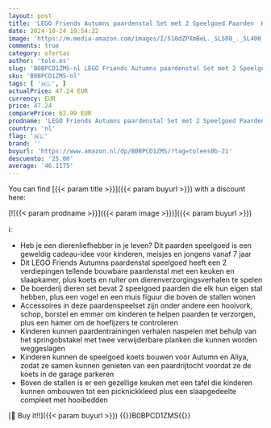 ```yaml
---
layout: post
title: 'LEGO Friends Autumns paardenstal Set met 2 Speelgoed Paarden  Koets en Paardrij-accessoires  Boerderijdieren Cadeau voor Meisjes  Jongens en Kinderen van 7 Jaar en Ouder 41745'
date: 2024-10-24 19:54:22
image: 'https://m.media-amazon.com/images/I/510dZPXmBeL._SL500_._SL400_.jpg'
comments: true
category: ofertas
author: 'tole.es'
slug: 'B0BPCD1ZMS-nl LEGO Friends Autumns paardenstal Set met 2 Speelgoed...'
sku: 'B0BPCD1ZMS-nl'
tags: [ '🇳🇱', ]
actualPrice: 47.24 EUR
currency: EUR
price: 47.24
comparePrice: 62.99 EUR
prodname: 'LEGO Friends Autumns paardenstal Set met 2 Speelgoed Paarden  Koets en Paardrij-accessoires  Boerderijdieren Cadeau voor Meisjes  Jongens en Kinderen van 7 Jaar en Ouder 41745'
country: 'nl'
flag: '🇳🇱'
brand: ''
buyurl: 'https://www.amazon.nl/dp/B0BPCD1ZMS/?tag=tolees0b-21'
descuento: '25.00'
average: '46.1175'
---
```


You can find [{{< param title >}}]({{< param buyurl >}}) with a discount here:

[![{{< param prodname >}}]({{< param image >}})]({{< param buyurl >}})

ℹ️:

- Heb je een dierenliefhebber in je leven? Dit paarden speelgoed is een geweldig cadeau-idee voor kinderen, meisjes en jongens vanaf 7 jaar
- Dit LEGO Friends Autumns paardenstal speelgoed heeft een 2 verdiepingen tellende bouwbare paardenstal met een keuken en slaapkamer, plus koets en ruiter om dierenverzorgingsverhalen te spelen
- De boerderij dieren set bevat 2 speelgoed paarden die elk hun eigen stal hebben, plus een vogel en een muis figuur die boven de stallen wonen
- Accessoires in deze paardenspeelset zijn onder andere een hooivork, schop, borstel en emmer om kinderen te helpen paarden te verzorgen, plus een hamer om de hoefijzers te controleren
- Kinderen kunnen paardentrainingen verhalen naspelen met behulp van het springobstakel met twee verwijderbare planken die kunnen worden weggeslagen
- Kinderen kunnen de speelgoed koets bouwen voor Autumn en Aliya, zodat ze samen kunnen genieten van een paardrijtocht voordat ze de koets in de garage parkeren
- Boven de stallen is er een gezellige keuken met een tafel die kinderen kunnen ombouwen tot een picknickkleed plus een slaapgedeelte compleet met hooibedden

[🛒 Buy it!!]({{< param buyurl >}})
{{<world>}}B0BPCD1ZMS{{</world>}}
